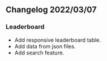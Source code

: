 ## Changelog 2022/03/07

### Leaderboard

- Add responsive leaderboard table.
- Add data from json files.
- Add search feature.
